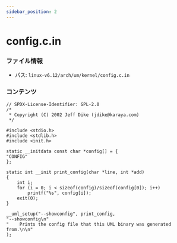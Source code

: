 ```yaml
---
sidebar_position: 2
---
```

# config.c.in

### ファイル情報

- パス: `linux-v6.12/arch/um/kernel/config.c.in`

### コンテンツ

```in
// SPDX-License-Identifier: GPL-2.0
/*
 * Copyright (C) 2002 Jeff Dike (jdike@karaya.com)
 */

#include <stdio.h>
#include <stdlib.h>
#include <init.h>

static __initdata const char *config[] = {
"CONFIG"
};

static int __init print_config(char *line, int *add)
{
	int i;
	for (i = 0; i < sizeof(config)/sizeof(config[0]); i++)
		printf("%s", config[i]);
	exit(0);
}

__uml_setup("--showconfig", print_config,
"--showconfig\n"
"    Prints the config file that this UML binary was generated from.\n\n"
);


```
